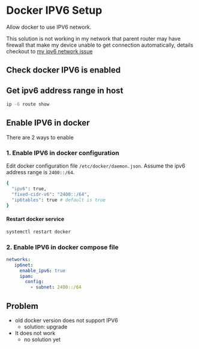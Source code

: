 # Docker IPV6 Setup


Allow docker to use IPV6 network.

This solution is not working in my network that parent router may have firewall that make my device unable to get connection automatically,
details checkout to [my ipv6 network issue](./ipv6.en.md)

## Check docker IPV6 is enabled

## Get ipv6 address range in host

```bash
ip -6 route show
```

## Enable IPV6 in docker

There are 2 ways to enable

### 1. Enable IPV6 in docker configuration

Edit docker configuration file `/etc/docker/daemon.json`.
Assume the ipv6 address range is `2400::/64`.

```bash
{
  "ipv6": true,
  "fixed-cidr-v6": "2400::/64",
  "ip6tables": true # default is true
}
```

#### Restart docker service

```bash
systemctl restart docker
```

### 2. Enable IPV6 in docker compose file

```yaml
networks:
   ip6net:
     enable_ipv6: true
     ipam:
       config:
         - subnet: 2400::/64
```

## Problem

- old docker version does not support IPV6
  - solution: upgrade
- It does not work
  - no solution yet

